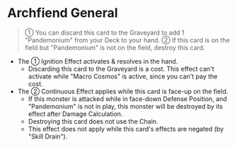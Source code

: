 # Archfiend General

> ① You can discard this card to the Graveyard to add 1 "Pandemonium" from your Deck to your hand. ② If this card is on the field but "Pandemonium" is not on the field, destroy this card.

*   The ① Ignition Effect activates & resolves in the hand.
    *   Discarding this card to the Graveyard is a cost. This effect can't activate while "Macro Cosmos" is active, since you can't pay the cost.
*   The ② Continuous Effect applies while this card is face-up on the field.
    *   If this monster is attacked while in face-down Defense Position, and "Pandemonium" is not in play, this monster will be destroyed by its effect after Damage Calculation.
    *   Destroying this card does not use the Chain.
    *   This effect does not apply while this card's effects are negated (by "Skill Drain").

